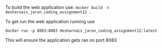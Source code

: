 To build the web application use:
``` docker build -t desharnais_jaron_coding_assignment12 . ```

To get run the web application running use

``` docker run -p 8083:8083 desharnais_jaron_coding_assignment12:latest ```

This will ensure the application gets ran on port 8083

